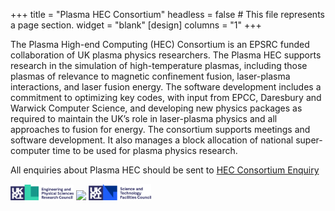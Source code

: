 +++
title = "Plasma HEC Consortium"
headless = false  # This file represents a page section.
widget = "blank"
[design]
  columns = "1"
+++

The Plasma High-end Computing (HEC) Consortium is an EPSRC funded collaboration
of UK plasma physics researchers. The Plasma HEC supports research in the
simulation of high-temperature plasmas, including those plasmas of relevance to
magnetic confinement fusion, laser-plasma interactions, and laser fusion
energy. The software development includes a commitment to optimizing key codes,
with input from EPCC, Daresbury and Warwick Computer Science, and developing
new physics packages as required to maintain the UK’s role in laser-plasma
physics and all approaches to fusion for energy. The consortium supports
meetings and software development. It also manages a block allocation of
national super-computer time to be used for plasma physics research.

All enquiries about Plasma HEC should be sent to
[HEC Consortium Enquiry](mailto:t.d.arber@warwick.ac.uk?Subject=HEC%20Consortium%20enquiry)

<img src="/img/EPSRC+logo.png" width="20%" />
<img src="/img/archer2_logo.png" width="20%" />
<img src="/img/STFC+logo.png" width="20%" />
